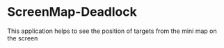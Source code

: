 # ScreenMap-Deadlock
This application helps to see the position of targets from the mini map on the screen
